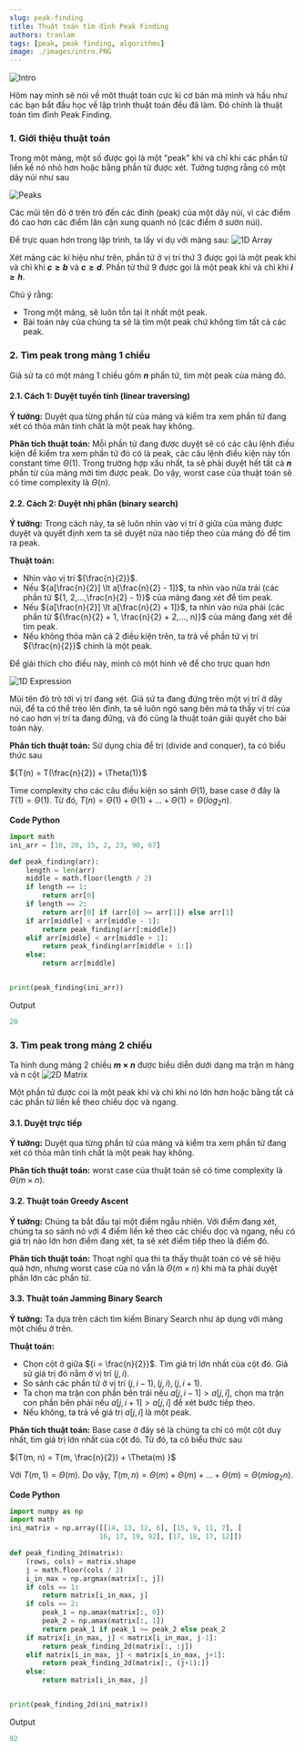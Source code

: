 ```yaml
---
slug: peak-finding
title: Thuật toán tìm đỉnh Peak Finding
authors: tranlam
tags: [peak, peak finding, algorithms]
image: ./images/intro.PNG
---
```


![Intro](./images/intro.PNG)

Hôm nay mình sẽ nói về môt thuật toán cực kì cơ bản mà mình và hầu như các bạn bắt đầu học về lập trình thuật toán đều đã làm. Đó chính là thuật toán tìm đỉnh Peak Finding.

<!--truncate-->

### 1. Giới thiệu thuật toán
Trong một mảng, một số được gọi là một "peak" khi và chỉ khi các phần tử liền kề nó nhỏ hơn hoặc bằng phần tử được xét. Tưởng tượng rằng có một dãy núi như sau

![Peaks](./images/peaks.PNG)

Các mũi tên đỏ ở trên trỏ đến các đỉnh (peak) của một dãy núi, vì các điểm đó cao hơn các điểm lân cận xung quanh nó (các điểm ở sườn núi).

Để trực quan hơn trong lập trình, ta lấy ví dụ với mảng sau:
![1D Array](./images/1Darr.PNG)

Xét mảng các kí hiệu như trên, phần tử ở vị trí thứ 3 được gọi là một peak khi và chỉ khi **${c \ge b}$** và **${c \ge d}$**. Phần tử thứ 9 được gọi là một peak khi và chỉ khi **${i \ge h}$**.

Chú ý rằng: 
* Trong một mảng, sẽ luôn tồn tại ít nhất một peak.
* Bài toán này của chúng ta sẽ là tìm một peak chứ không tìm tất cả các peak.

### 2. Tìm peak trong mảng 1 chiều
Giả sử ta có một mảng 1 chiều gồm **${n}$** phần tử, tìm một peak của mảng đó.

#### 2.1. Cách 1: Duyệt tuyến tính (linear traversing)
**Ý tưởng:** Duyệt qua từng phần tử của mảng và kiểm tra xem phần tử đang xét có thỏa mãn tính chất là một peak hay không.

**Phân tích thuật toán:** Mỗi phần tử đang được duyệt sẽ có các câu lệnh điều kiện để kiểm tra xem phần tử đó có là peak, các câu lệnh điều kiện này tốn constant time ${\Theta(1)}$. Trong trường hợp xấu nhất, ta sẽ phải duyệt hết tất cả **${n}$** phần từ của mảng mới tìm được peak. Do vậy, worst case của thuật toán sẽ có time complexity là ${\Theta(n)}$.

#### 2.2. Cách 2: Duyệt nhị phân (binary search)
**Ý tưởng:** Trong cách này, ta sẽ luôn nhìn vào vị trí ở giữa của mảng được duyệt và quyết định xem ta sẽ duyệt nửa nào tiếp theo của mảng đó để tìm ra peak.

**Thuật toán:** 
* Nhìn vào vị trí ${\frac{n}{2}}$.
* Nếu ${a[\frac{n}{2}] \lt a[\frac{n}{2} - 1]}$, ta nhìn vào nửa trái (các phần tử ${1, 2,...,\frac{n}{2} - 1)}$ của mảng đang xét để tìm peak.
* Nếu ${a[\frac{n}{2}] \lt a[\frac{n}{2} + 1]}$, ta nhìn vào nửa phải (các phần tử ${\frac{n}{2} + 1, \frac{n}{2} + 2,..., n)}$ của mảng đang xét để tìm peak.
* Nếu không thỏa mãn cả 2 điều kiện trên, ta trả về phần tử vị trí ${\frac{n}{2}}$ chính là một peak.

Để giải thích cho điều này, mình có một hình vẽ để cho trực quan hơn

![1D Expression](./images/1Dexp.PNG)

Mũi tên đỏ trỏ tới vị trí đang xét. Giả sử ta đang đứng trên một vị trí ở dãy núi, để ta có thể trèo lên đỉnh, ta sẽ luôn ngó sang bên mà ta thấy vị trí của nó cao hơn vị trí ta đang đứng, và đó cũng là thuật toán giải quyết cho bài toán này.

**Phân tích thuật toán:** Sử dụng chia để trị (divide and conquer), ta có biểu thức sau
<p style={{textAlign: "center"}}>

${T(n) = T(\frac{n}{2}) + \Theta(1)}$

</p>

Time complexity cho các câu điều kiện so sánh ${\Theta(1)}$, base case ở đây là ${T(1) = \Theta(1)}$.
Từ đó, ${T(n) = \Theta(1) + \Theta(1) +...+ \Theta(1) = \Theta(log{_2}{n})}$.

**Code Python**
```python
import math
ini_arr = [10, 20, 15, 2, 23, 90, 67]

def peak_finding(arr):
    length = len(arr)
    middle = math.floor(length / 2)
    if length == 1:
        return arr[0]
    if length == 2:
        return arr[0] if (arr[0] >= arr[1]) else arr[1]
    if arr[middle] < arr[middle - 1]:
        return peak_finding(arr[:middle])
    elif arr[middle] < arr[middle + 1]:
        return peak_finding(arr[middle + 1:])
    else:
        return arr[middle]


print(peak_finding(ini_arr))
```
Output
```python
20
```

### 3. Tìm peak trong mảng 2 chiều
Ta hình dung mảng 2 chiều **${m \times n}$** được biểu diễn dưới dạng ma trận m hàng và n cột
![2D Matrix](./images/2Dmat.PNG)

Một phần tử được coi là một peak khi và chỉ khi nó lớn hơn hoặc bằng tất cả các phần tử liền kề theo chiều dọc và ngang.

#### 3.1. Duyệt trực tiếp
**Ý tưởng:** Duyệt qua từng phần tử của mảng và kiểm tra xem phần tử đang xét có thỏa mãn tính chất là một peak hay không.

**Phân tích thuật toán:** worst case của thuật toán sẽ có time complexity là ${\Theta(m \times n)}$.

#### 3.2. Thuật toán Greedy Ascent
**Ý tưởng:** Chúng ta bắt đầu tại một điểm ngẫu nhiên. Với điểm đang xét, chúng ta so sánh nó với 4 điểm liền kề theo các chiều dọc và ngang, nếu có giá trị nào lớn hơn điểm đang xét, ta sẽ xét điểm tiếp theo là điểm đó.

**Phân tích thuật toán:** Thoạt nghĩ qua thì ta thấy thuật toán có vẻ sẽ hiệu quả hơn, nhưng worst case của nó vẫn là ${\Theta(m \times n)}$ khi mà ta phải duyệt phần lớn các phần tử.

#### 3.3. Thuật toán Jamming Binary Search
**Ý tưởng:** Ta dựa trên cách tìm kiếm Binary Search như áp dụng với mảng một chiều ở trên.

**Thuật toán:** 
* Chọn cột ở giữa ${i = \frac{n}{2}}$. Tìm giá trị lớn nhất của cột đó. Giả sử giá trị đó nằm ở vị trí ${(j, i)}$.
* So sánh các phần tử ở vị trí ${(j, i - 1), (j, i), (j, i + 1)}$.
* Ta chọn ma trận con phần bên trái nếu ${a[j, i - 1] \gt a[j, i]}$, chọn ma trận con phần bên phải nếu ${a[j, i + 1] \gt a[j, i]}$ để xét bước tiếp theo.
* Nếu không, ta trả về giá trị ${a[j, i]}$ là một peak.

**Phân tích thuật toán:** Base case ở đây sẽ là chúng ta chỉ có một cột duy nhất, tìm giá trị lớn nhất của cột đó. Từ đó, ta có biểu thức sau
<p style={{textAlign: "center"}}>

${T(m, n) = T(m, \frac{n}{2}) + \Theta(m) }$

</p>

Với ${T(m, 1) = \Theta(m)}$.
Do vậy, ${T(m, n) = \Theta(m) + \Theta(m) +...+ \Theta(m) = \Theta(mlog{_2}{n})}$.

**Code Python**
```python
import numpy as np
import math
ini_matrix = np.array([[14, 13, 12, 6], [15, 9, 11, 7], [
                      16, 17, 19, 92], [17, 18, 17, 12]])

def peak_finding_2d(matrix):
    (rows, cols) = matrix.shape
    j = math.floor(cols / 2)
    i_in_max = np.argmax(matrix[:, j])
    if cols == 1:
        return matrix[i_in_max, j]
    if cols == 2:
        peak_1 = np.amax(matrix[:, 0])
        peak_2 = np.amax(matrix[:, 1])
        return peak_1 if peak_1 >= peak_2 else peak_2
    if matrix[i_in_max, j] < matrix[i_in_max, j-1]:
        return peak_finding_2d(matrix[:, :j])
    elif matrix[i_in_max, j] < matrix[i_in_max, j+1]:
        return peak_finding_2d(matrix[:, (j+1):])
    else:
        return matrix[i_in_max, j]


print(peak_finding_2d(ini_matrix))
```
Output
```python
92
```
